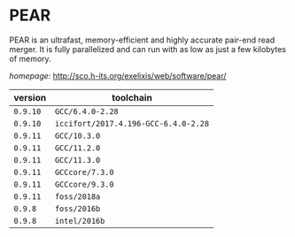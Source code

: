 # PEAR

PEAR is an ultrafast, memory-efficient and highly accurate pair-end read merger.   It is fully parallelized and can run with as low as just a few kilobytes of memory.

*homepage*: <http://sco.h-its.org/exelixis/web/software/pear/>

version | toolchain
--------|----------
``0.9.10`` | ``GCC/6.4.0-2.28``
``0.9.10`` | ``iccifort/2017.4.196-GCC-6.4.0-2.28``
``0.9.11`` | ``GCC/10.3.0``
``0.9.11`` | ``GCC/11.2.0``
``0.9.11`` | ``GCC/11.3.0``
``0.9.11`` | ``GCCcore/7.3.0``
``0.9.11`` | ``GCCcore/9.3.0``
``0.9.11`` | ``foss/2018a``
``0.9.8`` | ``foss/2016b``
``0.9.8`` | ``intel/2016b``
